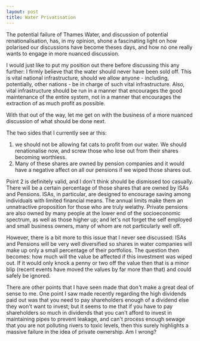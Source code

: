 ```yaml
---
layout: post
title: Water Privatisation
---
```


The potential failure of Thames Water, and discussion of potential renationalisation, has, in my opinion, shone a fascinating light on how polarised our discussions have become theses days, and how no one really wants to engage in more nuanced discussion.

I would just like to put my position out there before discussing this any further: I firmly believe that the water should never have been sold off. This is vital national infrastructure, should we allow anyone - including, potentially, other nations - be in charge of such vital infrastructure. Also, vital infrastructure should be run in a manner that encourages the good maintenance of the entire system, not in a manner that encourages the extraction of as much profit as possible.

With that out of the way, let me get on with the business of a more nuanced discussion of what should be done next.

The two sides that I currently see ar this:
1. we should not be allowing fat cats to profit from our water. We should renationalise now, and screw those who lose out from their shares becoming worthless.
2. Many of these shares are owned by pension companies and it would have a negative affect on all our pensions if we wiped those shares out.

Point 2 is definitely valid, and I don't think should be dismissed too casually. There will be a certain percentage of those shares that are owned by ISAs and Pensions. ISAs, in particular, are designed to encourage saving among individuals with limited financial means. The annual limits make them an unnatractive proposition for those who are truly welathy. Private pensions are also owned by many people at the lower end of the socioeconomic spectrum, as well as those higher up; and let's not forget the self employed and small business owners, many of whom are not particularly well off.

However, there is a bit more to this issue that I never see discussed: ISAs and Pensions will be very well diversified so shares in water companies will make up only a small percentage of their portfolios. The question then becomes: how much will the value be affected if this investment was wiped out. If it would only knock a penny or two off the value then that is a minor blip (recent events have moved the values by far more than that) and could safely be ignored.

There are other points that I have seen made that don't make a great deal of sense to me. One point I saw made recently regarding the high dividends paid out was that you need to pay shareholders enough of a dividend else they won't want to invest; but it seems to me that if you have to pay shareholders so much in dividends that you can't afford to invest in maintaining pipes to prevent leakage, and can't process enough sewage that you are not polluting rivers to toxic levels, then this surely highlights a massive failure in the idea of private ownership. Am I wrong?
